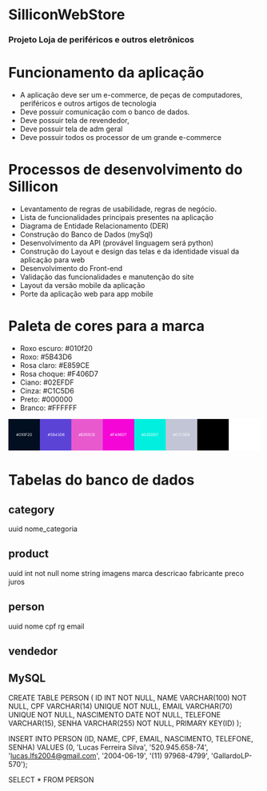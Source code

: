 # SilliconWebStore
### Projeto Loja de periféricos e outros eletrônicos

# Funcionamento da aplicação

- A aplicação deve ser um e-commerce, de peças de computadores, periféricos e outros artigos de tecnologia
- Deve possuir comunicação com o banco de dados.
- Deve possuir tela de revendedor,
- Deve possuir tela de adm geral
- Deve possuir todos os processor de um grande e-commerce

# Processos de  desenvolvimento do Sillicon

- Levantamento de regras de usabilidade, regras de negócio.
- Lista de funcionalidades principais presentes na aplicação
- Diagrama de Entidade Relacionamento (DER)
- Construção do Banco de Dados (mySql)
- Desenvolvimento da API (provável linguagem será python)
- Construção do Layout e design das telas e da identidade visual da aplicação para web
- Desenvolvimento do Front-end
- Validação das funcionalidades e manutenção do site
- Layout da versão mobile da aplicação
- Porte da aplicação web para app mobile

# Paleta de cores para a marca

- Roxo escuro: #010f20
- Roxo: #5B43D6
- Rosa claro: #E859CE
- Rosa choque: #F406D7
- Ciano: #02EFDF
- Cinza: #C1C5D6
- Preto: #000000
- Branco: #FFFFFF

![Paleta de cores](./LOGO/PALETA.png)



# Tabelas do banco de dados

## category
uuid
nome_categoria

## product
uuid int not null
nome string
imagens
marca
descricao
fabricante
preco
juros

## person
uuid
nome
cpf
rg
email

## vendedor


## MySQL

CREATE TABLE PERSON (
ID INT NOT NULL,
NAME VARCHAR(100) NOT NULL,
CPF VARCHAR(14) UNIQUE NOT NULL,
EMAIL VARCHAR(70) UNIQUE NOT NULL,
NASCIMENTO DATE NOT NULL,
TELEFONE VARCHAR(15),
SENHA VARCHAR(255) NOT NULL,
PRIMARY KEY(ID)
);

INSERT INTO PERSON (ID, NAME, CPF, EMAIL, NASCIMENTO, TELEFONE, SENHA) VALUES (0, 'Lucas Ferreira Silva', '520.945.658-74', 'lucas.lfs2004@gmail.com', '2004-06-19', '(11) 97968-4799', 'GallardoLP-570');

SELECT * FROM PERSON
